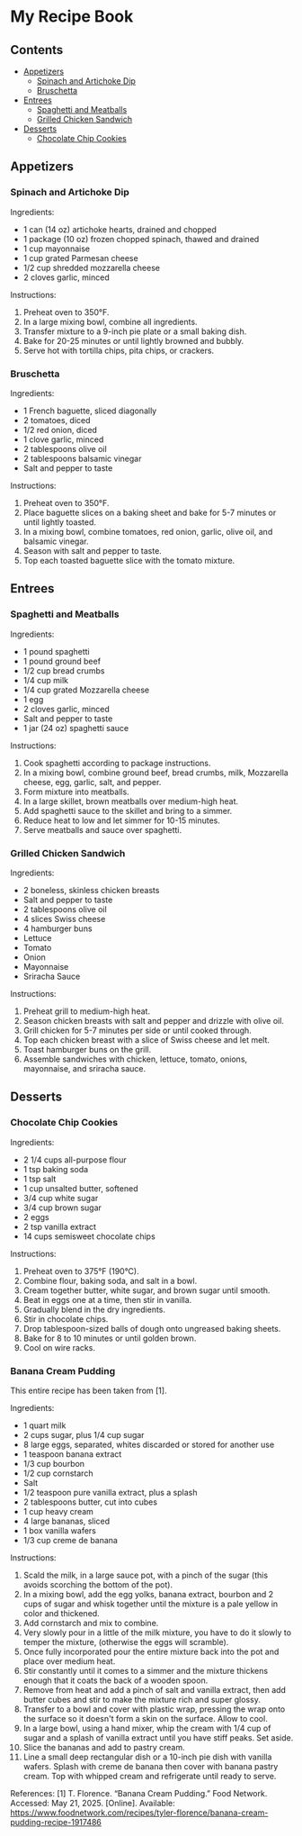# My Recipe Book

## Contents
- [Appetizers](#appetizers)
    - [Spinach and Artichoke Dip](#spinach-and-artichoke-dip)
    - [Bruschetta](#bruschetta)
- [Entrees](#entrees)
    - [Spaghetti and Meatballs](#spaghetti-and-meatballs)
    - [Grilled Chicken Sandwich](#grilled-chicken-sandwich)
- [Desserts](#desserts)
    - [Chocolate Chip Cookies](#chocolate-chip-cookies)

## Appetizers
### Spinach and Artichoke Dip

Ingredients:
- 1 can (14 oz) artichoke hearts, drained and chopped
- 1 package (10 oz) frozen chopped spinach, thawed and drained
- 1 cup mayonnaise
- 1 cup grated Parmesan cheese
- 1/2 cup shredded mozzarella cheese
- 2 cloves garlic, minced

Instructions:
1. Preheat oven to 350°F.
2. In a large mixing bowl, combine all ingredients.
3. Transfer mixture to a 9-inch pie plate or a small baking dish.
4. Bake for 20-25 minutes or until lightly browned and bubbly.
5. Serve hot with tortilla chips, pita chips, or crackers.

### Bruschetta

Ingredients:
- 1 French baguette, sliced diagonally
- 2 tomatoes, diced
- 1/2 red onion, diced
- 1 clove garlic, minced
- 2 tablespoons olive oil
- 2 tablespoons balsamic vinegar
- Salt and pepper to taste

Instructions:
1. Preheat oven to 350°F.
2. Place baguette slices on a baking sheet and bake for 5-7 minutes or until lightly toasted.
3. In a mixing bowl, combine tomatoes, red onion, garlic, olive oil, and balsamic vinegar.
4. Season with salt and pepper to taste.
5. Top each toasted baguette slice with the tomato mixture.

## Entrees
### Spaghetti and Meatballs

Ingredients:
- 1 pound spaghetti
- 1 pound ground beef
- 1/2 cup bread crumbs
- 1/4 cup milk
- 1/4 cup grated Mozzarella cheese
- 1 egg
- 2 cloves garlic, minced
- Salt and pepper to taste
- 1 jar (24 oz) spaghetti sauce

Instructions:
1. Cook spaghetti according to package instructions.
2. In a mixing bowl, combine ground beef, bread crumbs, milk, Mozzarella cheese, egg, garlic, salt, and pepper.
3. Form mixture into meatballs.
4. In a large skillet, brown meatballs over medium-high heat.
5. Add spaghetti sauce to the skillet and bring to a simmer.
6. Reduce heat to low and let simmer for 10-15 minutes.
7. Serve meatballs and sauce over spaghetti.

### Grilled Chicken Sandwich

Ingredients:
- 2 boneless, skinless chicken breasts
- Salt and pepper to taste
- 2 tablespoons olive oil
- 4 slices Swiss cheese
- 4 hamburger buns
- Lettuce
- Tomato
- Onion
- Mayonnaise
- Sriracha Sauce

Instructions:
1. Preheat grill to medium-high heat.
2. Season chicken breasts with salt and pepper and drizzle with olive oil.
3. Grill chicken for 5-7 minutes per side or until cooked through.
4. Top each chicken breast with a slice of Swiss cheese and let melt.
5. Toast hamburger buns on the grill.
6. Assemble sandwiches with chicken, lettuce, tomato, onions, mayonnaise, and sriracha sauce.

## Desserts
### Chocolate Chip Cookies

Ingredients:
- 2 1/4 cups all-purpose flour
- 1 tsp baking soda
- 1 tsp salt
- 1 cup unsalted butter, softened
- 3/4 cup white sugar
- 3/4 cup brown sugar
- 2 eggs
- 2 tsp vanilla extract
- 14 cups semisweet chocolate chips

Instructions:
1. Preheat oven to 375°F (190°C).
2. Combine flour, baking soda, and salt in a bowl.
3. Cream together butter, white sugar, and brown sugar until smooth.
4. Beat in eggs one at a time, then stir in vanilla.
5. Gradually blend in the dry ingredients.
6. Stir in chocolate chips.
7. Drop tablespoon-sized balls of dough onto ungreased baking sheets.
8. Bake for 8 to 10 minutes or until golden brown.
9. Cool on wire racks.

### Banana Cream Pudding

This entire recipe has been taken from [1].

Ingredients:
- 1 quart milk
- 2 cups sugar, plus 1/4 cup sugar
- 8 large eggs, separated, whites discarded or stored for another use
- 1 teaspoon banana extract
- 1/3 cup bourbon
- 1/2 cup cornstarch
- Salt
- 1/2 teaspoon pure vanilla extract, plus a splash
- 2 tablespoons butter, cut into cubes
- 1 cup heavy cream
- 4 large bananas, sliced
- 1 box vanilla wafers
- 1/3 cup creme de banana

Instructions:
1. Scald the milk, in a large sauce pot, with a pinch of the sugar (this avoids scorching the bottom of the pot).
2. In a mixing bowl, add the egg yolks, banana extract, bourbon and 2 cups of sugar and whisk together until the mixture is a pale yellow in color and thickened.
3. Add cornstarch and mix to combine.
4. Very slowly pour in a little of the milk mixture, you have to do it slowly to temper the mixture, (otherwise the eggs will scramble).
5. Once fully incorporated pour the entire mixture back into the pot and place over medium heat.
6. Stir constantly until it comes to a simmer and the mixture thickens enough that it coats the back of a wooden spoon.
7. Remove from heat and add a pinch of salt and vanilla extract, then add butter cubes and stir to make the mixture rich and super glossy.
8. Transfer to a bowl and cover with plastic wrap, pressing the wrap onto the surface so it doesn't form a skin on the surface. Allow to cool.
9. In a large bowl, using a hand mixer, whip the cream with 1/4 cup of sugar and a splash of vanilla extract until you have stiff peaks. Set aside.
10. Slice the bananas and add to pastry cream.
11. Line a small deep rectangular dish or a 10-inch pie dish with vanilla wafers. Splash with creme de banana then cover with banana pastry cream. Top with whipped cream and refrigerate until ready to serve.

References:
[1] T. Florence. “Banana Cream Pudding.” Food Network. Accessed: May 21, 2025. [Online]. Available: https://www.foodnetwork.com/recipes/tyler-florence/banana-cream-pudding-recipe-1917486